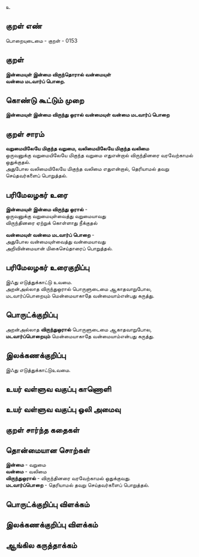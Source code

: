 உ

## குறள் எண் 

பொறையுடைமை - குறள் - 0153  

## குறள் 

**இன்மையுள் இன்மை விருந்தொரால் வன்மையுள்  
வன்மை மடவார்ப் பொறை.** 

## கொண்டு கூட்டும் முறை

**இன்மையுள் இன்மை விருந்து ஒரால் வன்மையுள் வன்மை மடவார்ப் பொறை**

## குறள் சாரம் 

**வறுமையிலேயே மிகுந்த வறுமை, வலிமையிலேயே மிகுந்த வலிமை**  
ஒருவனுக்கு வறுமையிலேயே மிகுந்த வறுமை எதுஎன்றால் விருந்தினரை வரவேற்காமல் ஒதுக்குதல்.  
அதுபோல வலிமையிலேயே மிகுந்த வலிமை எதுஎன்றால், தெரியாமல் தவறு செய்தவர்களைப் பொறுத்தல்.  

## பரிமேலழகர் உரை

**இன்மையுள் இன்மை விருந்து ஒரால்** -  
ஒருவனுக்கு வறுமையுள்வைத்து வறுமையாவது  
விருந்தினரை ஏற்றுக் கொள்ளாது நீக்குதல்  

**வன்மையுள் வன்மை மடவார்ப் பொறை** -  
அதுபோல வன்மையுள்வைத்து வன்மையாவது  
அறிவின்மையான் மிகைசெய்தாரைப் பொறுத்தல். 

## பரிமேலழகர் உரைகுறிப்பு   

இஃது எடுத்துக்காட்டு உவமை.  
அறன்அல்லாத விருந்துஒரால் பொருளுடைமை ஆகாதவாறுபோல, மடவார்ப்பொறையும் மென்மையாகாதே வன்மையாம்என்பது கருத்து.  

## பொருட்க்குறிப்பு 

அறன்அல்லாத **விருந்துஒரால்** பொருளுடைமை ஆகாதவாறுபோல,  
**மடவார்ப்பொறையும்** மென்மையாகாதே வன்மையாம்என்பது கருத்து.  

## இலக்கணக்குறிப்பு  

இஃது எடுத்துக்காட்டுஉவமை.  

## உயர் வள்ளுவ வகுப்பு காணொளி


## உயர் வள்ளுவ வகுப்பு ஒலி அமைவு 

 
## குறள் சார்ந்த கதைகள் 


## தொன்மையான சொற்கள்

**இன்மை** - வறுமை   
**வன்மை** - வலிமை   
**விருந்துஒரால்** - விருந்தினரை வரவேற்காமல் ஒதுக்குவது.  
**மடவார்ப்பொறை** - தெரியாமல் தவறு செய்தவர்களைப் பொறுத்தல்.  

## பொருட்க்குறிப்பு விளக்கம்


## இலக்கணக்குறிப்பு விளக்கம்


## ஆங்கில கருத்தாக்கம் 


